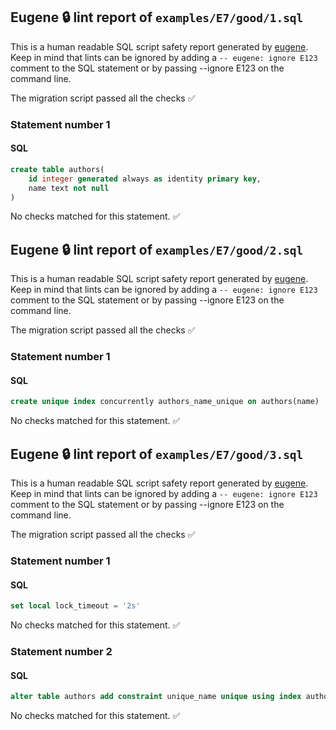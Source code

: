 ## Eugene 🔒 lint report of `examples/E7/good/1.sql`

This is a human readable SQL script safety report generated by [eugene](https://github.com/kaaveland/eugene).
Keep in mind that lints can be ignored by adding a `-- eugene: ignore E123` comment to the SQL statement
or by passing --ignore E123 on the command line.

The migration script passed all the checks ✅


### Statement number 1
#### SQL
```sql
create table authors(
    id integer generated always as identity primary key,
    name text not null
)
```
No checks matched for this statement. ✅

## Eugene 🔒 lint report of `examples/E7/good/2.sql`

This is a human readable SQL script safety report generated by [eugene](https://github.com/kaaveland/eugene).
Keep in mind that lints can be ignored by adding a `-- eugene: ignore E123` comment to the SQL statement
or by passing --ignore E123 on the command line.

The migration script passed all the checks ✅


### Statement number 1
#### SQL
```sql
create unique index concurrently authors_name_unique on authors(name)
```
No checks matched for this statement. ✅

## Eugene 🔒 lint report of `examples/E7/good/3.sql`

This is a human readable SQL script safety report generated by [eugene](https://github.com/kaaveland/eugene).
Keep in mind that lints can be ignored by adding a `-- eugene: ignore E123` comment to the SQL statement
or by passing --ignore E123 on the command line.

The migration script passed all the checks ✅


### Statement number 1
#### SQL
```sql
set local lock_timeout = '2s'
```
No checks matched for this statement. ✅
### Statement number 2
#### SQL
```sql
alter table authors add constraint unique_name unique using index authors_name_unique
```
No checks matched for this statement. ✅
